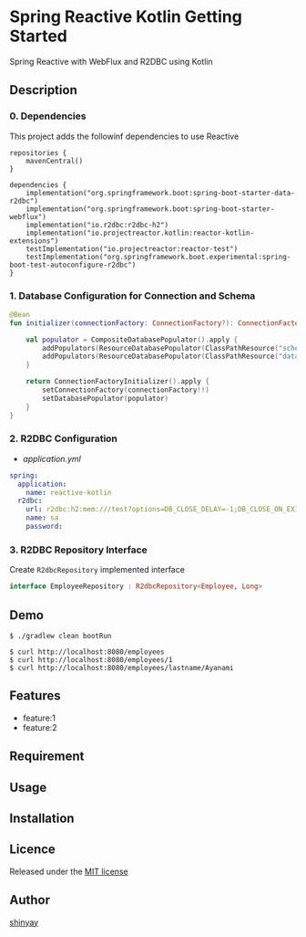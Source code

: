 # Spring Reactive Kotlin Getting Started

Spring Reactive with WebFlux and R2DBC using Kotlin

## Description
### 0. Dependencies
This project adds the followinf dependencies to use Reactive

```
repositories {
	mavenCentral()
}

dependencies {
	implementation("org.springframework.boot:spring-boot-starter-data-r2dbc")
	implementation("org.springframework.boot:spring-boot-starter-webflux")
	implementation("io.r2dbc:r2dbc-h2")
	implementation("io.projectreactor.kotlin:reactor-kotlin-extensions")
	testImplementation("io.projectreactor:reactor-test")
	testImplementation("org.springframework.boot.experimental:spring-boot-test-autoconfigure-r2dbc")
}
```

### 1. Database Configuration for Connection and Schema

```kotlin
@Bean
fun initializer(connectionFactory: ConnectionFactory?): ConnectionFactoryInitializer? {

	val populator = CompositeDatabasePopulator().apply {
		addPopulators(ResourceDatabasePopulator(ClassPathResource("schema.sql")))
		addPopulators(ResourceDatabasePopulator(ClassPathResource("data.sql")))
	}

	return ConnectionFactoryInitializer().apply {
		setConnectionFactory(connectionFactory!!)
		setDatabasePopulator(populator)
	}
}
```

### 2. R2DBC Configuration

- *application.yml*

```yaml
spring:
  application:
    name: reactive-kotlin
  r2dbc:
    url: r2dbc:h2:mem:///test?options=DB_CLOSE_DELAY=-1;DB_CLOSE_ON_EXIT=FALSE
    name: sa
    password:
```

### 3. R2DBC Repository Interface

Create `R2dbcRepository` implemented interface

```kotlin
interface EmployeeRepository : R2dbcRepository<Employee, Long>
```

## Demo

```
$ ./gradlew clean bootRun
```

```
$ curl http://localhost:8080/employees
$ curl http://localhost:8080/employees/1
$ curl http://localhost:8080/employees/lastname/Ayanami
```

## Features

- feature:1
- feature:2

## Requirement

## Usage

## Installation

## Licence

Released under the [MIT license](https://gist.githubusercontent.com/shinyay/56e54ee4c0e22db8211e05e70a63247e/raw/34c6fdd50d54aa8e23560c296424aeb61599aa71/LICENSE)

## Author

[shinyay](https://github.com/shinyay)
